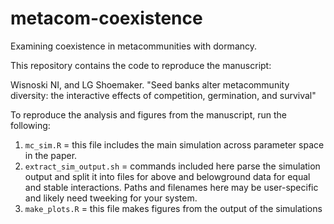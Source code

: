 # metacom-coexistence
Examining coexistence in metacommunities with dormancy.

This repository contains the code to reproduce the manuscript: 

Wisnoski NI, and LG Shoemaker. "Seed banks alter metacommunity diversity: the interactive effects of competition, germination, and survival"

To reproduce the analysis and figures from the manuscript, run the following:

1. `mc_sim.R` = this file includes the main simulation across parameter space in the paper.
2. `extract_sim_output.sh` = commands included here parse the simulation output and split it into files for above and belowground data for equal and stable interactions. Paths and filenames here may be user-specific and likely need tweeking for your system.
3.  `make_plots.R` = this file makes figures from the output of the simulations


